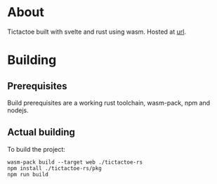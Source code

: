 # About 

Tictactoe built with svelte and rust using wasm.
Hosted at [url].

[url]: https://toppa102.gitlab.io/tictactoe-wasm/

# Building
## Prerequisites

Build prerequisites are a working rust toolchain,
wasm-pack, npm and nodejs.

## Actual building

To build the project:

    wasm-pack build --target web ./tictactoe-rs
    npm install ./tictactoe-rs/pkg
    npm run build
